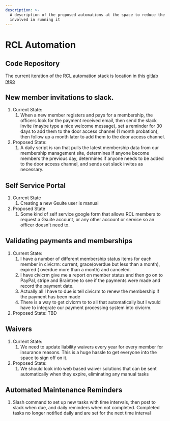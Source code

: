```yaml
---
description: >-
  A description of the proposed automations at the space to reduce the effort
  involved in running it
---
```


# RCL Automation

## Code Repository

The current iteration of the RCL automation stack is location in this [gitlab repo](https://gitlab.com/RiverCityLabs/serverless-automation)

## New member invitations to slack.

1. Current State: 
   1. When a new member registers and pays for a membership, the officers look for the payment received email, then send the slack invite \(maybe type a nice welcome message\), set a reminder for 30 days to add them to the door access channel \(1 month probation\), then follow up a month later to add them to the door access channel.
2. Proposed State: 
   1. A daily script is ran that pulls the latest membership data from our membership management site, determines if anyone become members the previous day, determines if anyone needs to be added to the door access channel, and sends out slack invites as necessary.

## Self Service Portal

1. Current State
   1. Creating a new Gsuite user is manual
2. Proposed State
   1. Some kind of self service google form that allows RCL members to request a Gsuite account, or any other account or service so an officer doesn't need to.

## Validating payments and memberships

1. Current State:
   1. I have a number of different membership status items for each member in civicrm: current, grace\(overdue but less than a month\), expired \( overdue more than a month\) and canceled.
   2. I have civicrm give me a report on member status and then go on to PayPal, stripe and Braintree to see if the payments were made and record the payment date.
   3. Actually all I have to due is tell civicrm to renew the membership if the payment has been made
   4. There is a way to get civicrm to to all that automatically but I would have to integrate our payment processing system into civicrm.
2. Proposed State: TBD

## Waivers

1. Current State:
   1. We need to update liability waivers every year for every member for insurance reasons. This is a huge hassle to get everyone into the space to sign off on it. 
2. Proposed State:
   1. We should look into web based waiver solutions that can be sent automatically when they expire, eliminating any manual tasks

## Automated Maintenance Reminders

1. Slash command to set up new tasks with time intervals, then post to slack when due, and daily reminders when not completed. Completed tasks no longer notified daily and are set for the next time interval

